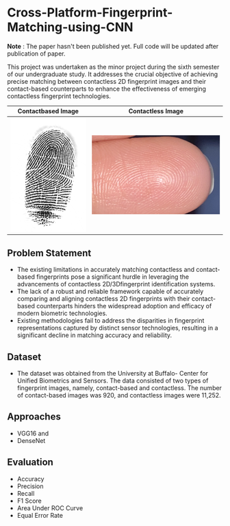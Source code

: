 # Cross-Platform-Fingerprint-Matching-using-CNN
**Note** : The paper hasn't been published yet. Full code will be updated after publication of paper.

This project was undertaken as the minor project during the sixth semester of our undergraduate study.
It addresses the crucial objective of achieving precise matching between contactless 2D fingerprint images and their contact-based counterparts to enhance the effectiveness of emerging contactless fingerprint technologies.


| Contactbased Image                                             | Contactless Image                                            |
|--------------------------------------------------------------|------------------------------------------------------------|
| ![Contactbased Image](https://raw.githubusercontent.com/bishram-acharya/Cross-Platform-Fingerprint-Matching-using-CNN/main/Images/1.bmp?token=GHSAT0AAAAAACUJDK2V67WYRXFOOVOHWVRWZUFAHJQ) | ![Contactless Image](https://raw.githubusercontent.com/bishram-acharya/Cross-Platform-Fingerprint-Matching-using-CNN/refs/heads/main/Images/1match.png) |



## Problem Statement
- The existing limitations in accurately matching contactless and contact-based fingerprints pose a significant hurdle in leveraging the advancements of contactless 2D/3Dfingerprint identification systems.
- The lack of a robust and reliable framework capable of accurately comparing and aligning contactless 2D fingerprints with their contact-based counterparts hinders the widespread adoption and efficacy of modern biometric technologies.
- Existing methodologies fail to address the disparities in fingerprint representations
captured by distinct sensor technologies, resulting in a significant decline in matching
accuracy and reliability.

## Dataset
- The dataset was obtained from the University at Buffalo- Center for Unified Biometrics and Sensors. The data consisted of two types of fingerprint images, namely, contact-based and contactless. The number of contact-based images was 920, and contactless images were 11,252.

## Approaches
- VGG16 and
- DenseNet

## Evaluation
- Accuracy
- Precision
- Recall
- F1 Score
- Area Under ROC Curve
- Equal Error Rate



